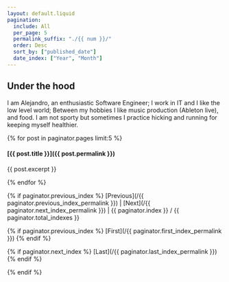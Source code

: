 ```yaml
---
layout: default.liquid
pagination:
  include: All
  per_page: 5
  permalink_suffix: "./{{ num }}/"
  order: Desc
  sort_by: ["published_date"]
  date_index: ["Year", "Month"]
---
```

## Under the hood

I am Alejandro, an enthusiastic Software Engineer; I work in IT and I like
the low level world; Between my hobbies I like music production (Ableton live),
and food. I am not sporty but sometimes I practice hicking and running for
keeping myself healthier.

{% for post in paginator.pages limit:5 %}
#### [{{ post.title }}]({{ post.permalink }})

{{ post.excerpt }}

{% endfor %}


{% if paginator.previous_index %}
[Previous](/{{ paginator.previous_index_permalink }}) | 
[Next](/{{ paginator.next_index_permalink }}) | 
{{ paginator.index }} / {{ paginator.total_indexes }}

{% if paginator.previous_index %}
[First](/{{ paginator.first_index_permalink }})
{% endif %}

{% if paginator.next_index %}
[Last](/{{ paginator.last_index_permalink }})
{% endif %}

{% endif %}
